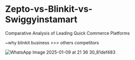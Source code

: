 # Zepto-vs-Blinkit-vs-Swiggyinstamart
Comparative Analysis of Leading Quick Commerce Platforms

~why blinkit business >>> others competitors

![WhatsApp Image 2025-01-09 at 21 36 30_81def483](https://github.com/user-attachments/assets/0a507242-3208-49d9-bdb6-214f5240ec4f)


